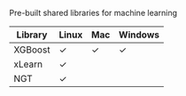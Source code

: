 Pre-built shared libraries for machine learning

Library | Linux | Mac | Windows
--- | --- | --- | ---
XGBoost | ✓ | ✓ | ✓
xLearn | ✓ | |
NGT | ✓ | |
